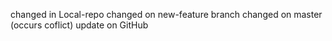 changed in Local-repo
changed on new-feature branch
changed on master (occurs coflict)
update on GitHub
